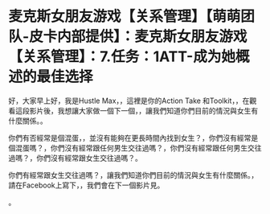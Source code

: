 # 麦克斯女朋友游戏【关系管理】【萌萌团队-皮卡内部提供】：麦克斯女朋友游戏【关系管理】：7.任务：1ATT-成为她概述的最佳选择

好，大家早上好，我是Hustle Max，，這裡是你的Action Take 和Toolkit，，在觀看這段影片後，我想讓大家做一個下一個，，讓我們知道你們目前的情況與女生有什麼關係。。

你們有否經常是個混蛋，，並沒有能夠在更長時間內找到女生？，你們沒有經常是個混蛋嗎？，你們沒有經常跟任何男生交往過嗎？，你們沒有經常跟任何男生交往過嗎？，你們沒有經常跟女生交往過嗎？。

你們有經常跟女生交往過嗎？，讓我們知道你們目前的情況與女生有什麼關係。，請在Facebook上寫下，，我們會在下一個影片見。

。